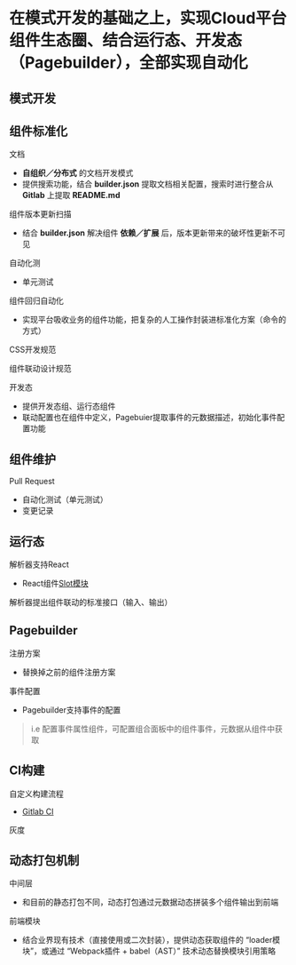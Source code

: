 
# 在模式开发的基础之上，实现Cloud平台组件生态圈、结合运行态、开发态（Pagebuilder），全部实现自动化

模式开发
-----------

组件标准化
-----------
文档
* **自组织／分布式** 的文档开发模式
* 提供搜索功能，结合 **builder.json** 提取文档相关配置，搜索时进行整合从 **Gitlab** 上提取 **README.md**

组件版本更新扫描
* 结合 **builder.json** 解决组件 **依赖／扩展** 后，版本更新带来的破坏性更新不可见

自动化测
* 单元测试

组件回归自动化
* 实现平台吸收业务的组件功能，把复杂的人工操作封装进标准化方案（命令的方式）

CSS开发规范

组件联动设计规范

开发态
* 提供开发态组、运行态组件
* 联动配置也在组件中定义，Pagebuier提取事件的元数据描述，初始化事件配置功能

组件维护
-----------
Pull Request
* 自动化测试（单元测试）
* 变更记录

运行态
-----------
解析器支持React
* React组件[Slot模块](https://www.npmjs.com/package/react-slot)

解析器提出组件联动的标准接口（输入、输出）

Pagebuilder
-----------
注册方案
* 替换掉之前的组件注册方案

事件配置
* Pagebuilder支持事件的配置
> i.e 配置事件属性组件，可配置组合面板中的组件事件，元数据从组件中获取

CI构建
-----------
自定义构建流程
* [Gitlab CI](https://about.gitlab.com/features/gitlab-ci-cd/)

灰度

动态打包机制
-----------
中间层
* 和目前的静态打包不同，动态打包通过元数据动态拼装多个组件输出到前端

前端模块
* 结合业界现有技术（直接使用或二次封装），提供动态获取组件的 “loader模块”，或通过 “Webpack插件 + babel（AST）” 技术动态替换模块引用策略
